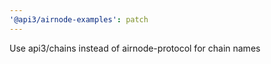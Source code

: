 ```yaml
---
'@api3/airnode-examples': patch
---
```


Use api3/chains instead of airnode-protocol for chain names
